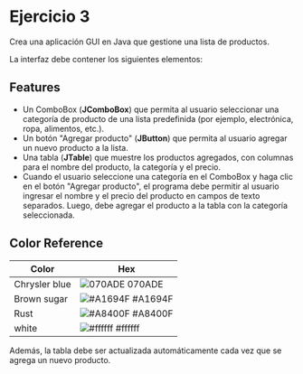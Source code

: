 # Ejercicio 3

Crea una aplicación GUI en Java que gestione una lista de productos.

La interfaz debe contener los siguientes elementos:
 
## Features

- Un ComboBox (**JComboBox**) que permita al usuario seleccionar una categoría de producto de una lista predefinida (por ejemplo, electrónica, ropa, alimentos, etc.).
- Un botón "Agregar producto" (**JButton**) que permita al usuario agregar un nuevo producto a la lista.
- Una tabla (**JTable**) que muestre los productos agregados, con columnas para el nombre del producto, la categoría y el precio.
- Cuando el usuario seleccione una categoría en el ComboBox y haga clic en el botón "Agregar producto", el programa debe permitir al usuario ingresar el nombre y el precio del producto en campos de texto separados. Luego, debe agregar el producto a la tabla con la categoría seleccionada.

## Color Reference

| Color             | Hex                                                                |
| ----------------- | ------------------------------------------------------------------ |
| Chrysler blue | ![070ADE](https://via.placeholder.com/10/070ade?text=+) 070ADE  |
|Brown sugar    | ![#A1694F](https://via.placeholder.com/10/A1694F?text=+) #A1694F |
|Rust           | ![#A8400F](https://via.placeholder.com/10/A8400F?text=+) #A8400F |
| white         | ![#ffffff](https://via.placeholder.com/10/ffffff?text=+) #ffffff |




Además, la tabla debe ser actualizada automáticamente cada vez que se agrega un nuevo producto.
